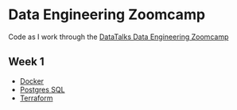 # Data Engineering Zoomcamp

Code as I work through the [DataTalks Data Engineering Zoomcamp](https://github.com/DataTalksClub/data-engineering-zoomcamp)

## Week 1
* [Docker](https://github.com/sofi-gt/de-zoomcamp/tree/main/docker-sql)
* [Postgres SQL](https://github.com/sofi-gt/de-zoomcamp/tree/main/docker-sql)
* [Terraform](https://github.com/sofi-gt/de-zoomcamp/tree/main/terraform)
